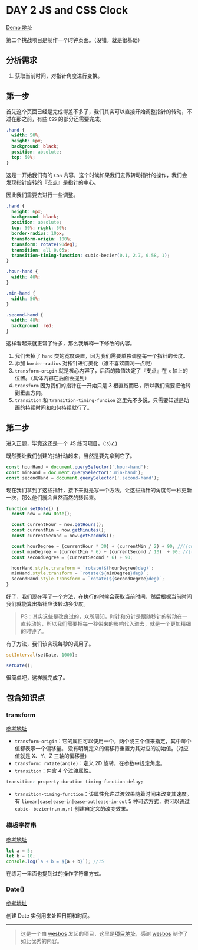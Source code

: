 # DAY 2 JS and CSS Clock
[Demo 地址](https://lab.lebenito.net/javascript30/02%20-%20JS%20and%20CSS%20Clock/)

第二个挑战项目是制作一个时钟页面。（没错，就是很基础）

## 分析需求

1. 获取当前时间，对指针角度进行变换。

## 第一步

首先这个页面已经是完成得差不多了，我们其实可以直接开始调整指针的转动，不过在那之前，有些 `CSS` 的部分还需要完成。

```css
.hand {
  width: 50%;
  height: 6px;
  background: black;
  position: absolute;
  top: 50%;
}
```

这是一开始我们有的 `CSS` 内容，这个时候如果我们去做转动指针的操作，我们会发现指针旋转的『支点』是指针的中心。

因此我们需要去进行一些调整。

```css
.hand {
  height: 6px;
  background: black;
  position: absolute;
  top: 50%; right: 50%;
  border-radius: 10px;
  transform-origin: 100%;
  transform: rotate(90deg);
  transition: all 0.05s;
  transition-timing-function: cubic-bezier(0.1, 2.7, 0.58, 1);
}

.hour-hand {
  width: 40%;
}

.min-hand {
  width: 50%;
}

.second-hand {
  width: 48%;
  background: red;
}
```

这样看起来就正常了许多，那么我解释一下修改的内容。

1. 我们去掉了 `hand` 类的宽度设置，因为我们需要单独调整每一个指针的长度。
2. 添加 `border-radius` 对指针进行美化（谁不喜欢圆润一点呢）
3. `transform-origin` 就是核心内容了，后面的数值决定了『支点』在 `x` 轴上的位置。（具体内容在后面会提到）
4. `transform` 因为我们的指针在一开始只是 3 根直线而已，所以我们需要把他转到垂直方向。
5. `transition` 和 `transition-timing-funcion` 这里先不多说，只需要知道是动画的持续时间和如何持续就行了。

## 第二步

进入正题，毕竟这还是一个 JS 练习项目。(:з)∠)

既然要让我们创建的指针动起来，当然是要先拿到它了。

```javascript
const hourHand = document.querySelector('.hour-hand');
const minHand = document.querySelector('.min-hand');
const secondHand = document.querySelector('.second-hand');
```

现在我们拿到了这些指针，接下来就是写一个方法，让这些指针的角度每一秒更新一次，那么他们就会自然而然的转起来。

```javascript
function setDate() {
  const now = new Date();

  const currentHour = now.getHours();
  const currentMin = now.getMinutes();
  const currentSecond = now.getSeconds();

  const hourDegree = (currentHour * 30) + (currentMin / 2) + 90; //((currentHour / 12) * 360) + ((currentMin / 60) * 30) + 90;
  const minDegree = (currentMin * 6) + (currentSecond / 10)  + 90; //((currentMin / 60) * 360) + ((currentSecond / 60) * 6) + 90;
  const secondDegree = (currentSecond * 6) + 90;

  hourHand.style.transform = `rotate(${hourDegree}deg)`;
  minHand.style.transform = `rotate(${minDegree}deg)`;
  secondHand.style.transform = `rotate(${secondDegree}deg)`;
}
```

好了，我们现在写了一个方法，在执行的时候会获取当前时间，然后根据当前时间我们就能算出指针应该转动多少度。

>PS：其实这些是改良过的，众所周知，时针和分针是跟随秒针的转动在一直转动的，所以我们需要把每一秒带来的影响代入进去，就是一个更加精细的时钟了。

有了方法，我们该实现每秒的调用了。

```javascript
setInterval(setDate, 1000);

setDate();
```

很简单吧，这样就完成了。

## 包含知识点

### transform
[参考地址](https://developer.mozilla.org/zh-CN/docs/Web/CSS/transform)

- `transform-origin`：它的属性可以使用一个，两个或三个值来指定，其中每个值都表示一个偏移量。 没有明确定义的偏移将重置为其对应的初始值。(对应值就是 X、Y、Z 三轴的偏移量)
- `transform: rotate(angle)`：定义 2D 旋转，在参数中规定角度。
- `transition`：内含 4 个过渡属性。
```css
transition: property duration timing-function delay;
```
- `transition-timing-function`：该属性允许过渡效果随着时间来改变其速度。有 `linear|ease|ease-in|ease-out|ease-in-out` 5 种可选方式，也可以通过 `cubic-
bezier(n,n,n,n)` 创建自定义的改变效果。

### 模板字符串
[参考地址](https://developer.mozilla.org/zh-CN/docs/Web/JavaScript/Reference/template_strings)

```javascript
let a = 5;
let b = 10;
console.log(`a + b = ${a + b}`); //15
```

在练习一里面也提到过的操作字符串方式。

### Date()
[参考地址](https://developer.mozilla.org/zh-CN/docs/Web/JavaScript/Reference/Global_Objects/Date)

创建 Date 实例用来处理日期和时间。

----
>这是一个由 [wesbos](https://github.com/wesbos) 发起的项目，这里是[项目地址](https://github.com/wesbos/JavaScript30)，感谢 [wesbos](https://github.com/wesbos) 制作了如此优秀的内容。
